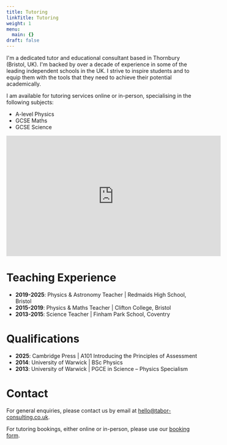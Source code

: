 ```yaml
---
title: Tutoring
linkTitle: Tutoring
weight: 1
menu:
  main: {}
draft: false
---
```


I'm a dedicated tutor and educational consultant based in Thornbury (Bristol, UK). I'm backed by over a decade of experience in some of the leading independent schools in the UK. I strive to inspire students and to equip them with the tools that they need to achieve their potential academically.

I am available for tutoring services online or in-person, specialising in the following subjects:

- A-level Physics
- GCSE Maths
- GCSE Science

<div class="video-container">
  <iframe width="560" height="315" src="https://www.youtube.com/embed/PlkBXsVSC2w?si=xkyJuGSXt0wqn0OV" title="YouTube video player" frameborder="0" allow="accelerometer; autoplay; clipboard-write; encrypted-media; gyroscope; picture-in-picture; web-share" referrerpolicy="strict-origin-when-cross-origin" allowfullscreen></iframe>
</div>

# Teaching Experience

- **2019-2025**: Physics & Astronomy Teacher | Redmaids High School, Bristol
- **2015-2019**: Physics & Maths Teacher | Clifton College, Bristol
- **2013-2015**: Science Teacher | Finham Park School, Coventry

# Qualifications

- **2025**: Cambridge Press | A101 Introducing the Principles of Assessment
- **2014**: University of Warwick | BSc Physics
- **2013**: University of Warwick | PGCE in Science – Physics Specialism

# Contact

For general enquiries, please contact us by email at hello@tabor-consulting.co.uk.

For tutoring bookings, either online or in-person, please use our <a href="https://tabor-consulting.co.uk/booking" target="_blank">booking form</a>.
